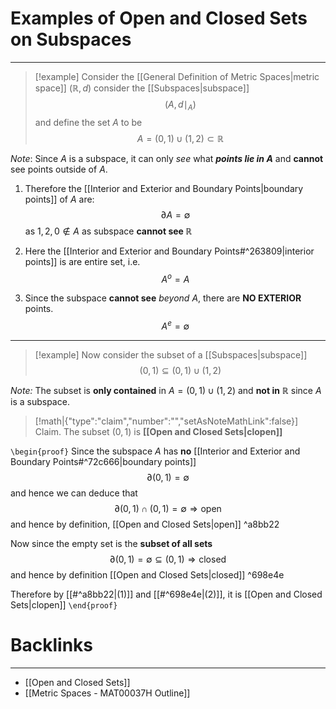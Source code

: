 # Examples of Open and Closed Sets on Subspaces
---
> [!example] 
> Consider the [[General Definition of Metric Spaces|metric space]] $(\mathbb{R}, d)$ consider the [[Subspaces|subspace]]
> $$(A,d\mid_A)$$
> and define the set $A$ to be
> $$A = (0,1) \cup (1,2) \subset \mathbb{R}$$

*Note*: Since $A$ is a subspace, it can only *see* what ***points lie in A*** and **cannot** see points outside of $A$.

1. Therefore the [[Interior and Exterior and Boundary Points|boundary points]] of $A$ are:
$$\partial A = \emptyset$$
as $1,2,0 \not\in A$ as subspace **cannot see $\mathbb{R}$**

2. Here the [[Interior and Exterior and Boundary Points#^263809|interior points]] is are entire set, i.e.
$$A^{o} = A$$
3. Since the subspace **cannot see** *beyond* $A$, there are **NO EXTERIOR** points.
$$A^{e} = \emptyset$$
---
>[!example]
>Now consider the subset of a [[Subspaces|subspace]]
>$$(0,1) \subseteq (0,1) \cup (1,2)$$

*Note:* The subset is **only contained** in $A = (0,1) \cup (1,2)$ and **not in** $\mathbb{R}$ since $A$ is a subspace.

> [!math|{"type":"claim","number":"","setAsNoteMathLink":false}] Claim.
> The subset  $(0,1)$ is **[[Open and Closed Sets|clopen]]**

`\begin{proof}`
Since the subspace $A$ has **no** [[Interior and Exterior and Boundary Points#^72c666|boundary points]]
$$\partial(0,1) = \emptyset$$ and hence we can deduce that
$$\partial(0,1) \cap (0,1) = \emptyset \Rightarrow \text{open} \tag{1}$$
and hence by definition, [[Open and Closed Sets|open]] ^a8bb22

Now since the empty set is the **subset of all sets**
$$\partial(0,1) = \emptyset \subseteq (0,1)  \Rightarrow \text{closed} \tag{2}$$
and hence by definition [[Open and Closed Sets|closed]] ^698e4e

Therefore by [[#^a8bb22|(1)]] and [[#^698e4e|(2)]], it is [[Open and Closed Sets|clopen]]
`\end{proof}`
# Backlinks
---
- [[Open and Closed Sets]]
- [[Metric Spaces - MAT00037H Outline]]